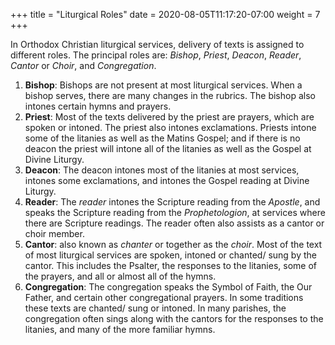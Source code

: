 +++
title = "Liturgical Roles"
date =  2020-08-05T11:17:20-07:00
weight = 7 
+++

In Orthodox Christian liturgical services, delivery of texts is assigned to different roles. The principal roles are: *Bishop*, *Priest*, *Deacon*, *Reader*, *Cantor* or *Choir*, and *Congregation*.

1. **Bishop**: Bishops are not present at most liturgical services. When a bishop serves, there are many changes in the rubrics. The bishop also intones certain hymns and prayers.
1. **Priest**: Most of the texts delivered by the priest are prayers, which are spoken or intoned. The priest also intones exclamations. Priests intone some of the litanies as well as the Matins Gospel; and if there is no deacon the priest will intone all of the litanies as well as the Gospel at Divine Liturgy.
1. **Deacon**: The deacon intones most of the litanies at most services, intones some exclamations, and intones the Gospel reading at Divine Liturgy.
1. **Reader**: The *reader* intones the Scripture reading from the *Apostle*, and speaks the Scripture reading from the *Prophetologion*, at services where there are Scripture readings. The reader often also assists as a cantor or choir member.
1. **Cantor**: also known as *chanter* or together as the *choir*. Most of the text of most liturgical services are spoken, intoned or chanted/ sung by the cantor. This includes the Psalter, the responses to the litanies, some of the prayers, and all or almost all of the hymns.
1. **Congregation**: The congregation speaks the Symbol of Faith, the Our Father, and certain other congregational prayers. In some traditions these texts are chanted/ sung or intoned. In many parishes, the congregation often sings along with the cantors for the responses to the litanies, and many of the more familiar hymns.